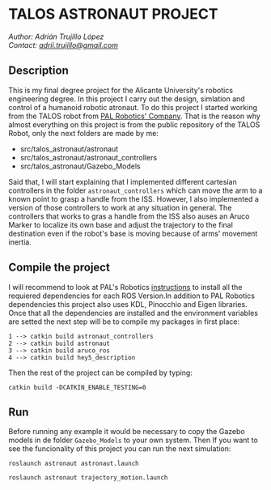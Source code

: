 # TALOS ASTRONAUT PROJECT
*Author: Adrián Trujillo López*  
*Contact: adrii.trujillo@gmail.com*

## Description

This is my final degree project for the Alicante University's robotics engineering degree. In this project I carry out the design, simlation and control of 
a humanoid robotic atronaut. To do this project I started working from the TALOS robot from [PAL Robotics' Company](https://pal-robotics.com/). That is the
reason why almost everything on this project is from the public repository of the TALOS Robot, only the next folders are made by me:

* src/talos_astronaut/astronaut
* src/talos_astronaut/astronaut_controllers
* src/talos_astronaut/Gazebo_Models

Said that, I will start explaining that I implemented different cartesian controllers in the folder `astronaut_controllers` which can move the arm to a
known point to grasp a handle from the ISS. However, I also implemented a version of those controllers to work at any situation in general. The controllers
that works to gras a handle from the ISS also auses an Aruco Marker to localize its own base and adjust the trajectory to the final destination even if the
robot's base is moving because of arms' movement inertia.

## Compile the project

I will recommend to look at PAL's Robotics [instructions](http://wiki.ros.org/Robots/TALOS/Tutorials/Installation/Simulation) to install all the requiered dependencies for 
each ROS Version.In addition to PAL Robotics dependencies this project also uses KDL, Pinocchio and Eigen libraries. Once that all the dependencies are installed and the 
environment variables are setted the next step will be to compile my packages in first place:

```
1 --> catkin build astronaut_controllers
2 --> catkin build astronaut
3 --> catkin build aruco_ros
4 --> catkin build hey5_description
```
Then the rest of the project can be compiled by typing:

```
catkin build -DCATKIN_ENABLE_TESTING=0
```

## Run

Before running any example it would be necessary to copy the Gazebo models in de folder `Gazebo_Models` to your own system.
Then If you want to see the funcionality of this project you can run the next simulation:

```
roslaunch astronaut astronaut.launch
```

```
roslaunch astronaut trajectory_motion.launch
```
